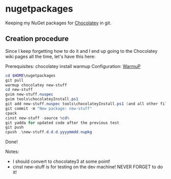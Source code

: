 nugetpackages
=============
Keeping my NuGet packages for [Chocolatey](http://chocolatey.org) in git.

Creation procedure
------------------

Since I keep forgetting how to do it and I end up going to the Chocolatey wiki pages all the time, let's have this here:

Prerequisites: chocolatey install warmup
Configuration: [WarmuP](https://github.com/chocolatey/chocolateytemplates)

```powershell
cd $HOME\nugetpackages
git pull
warmup chocolatey new-stuff
cd new-stuff
gvim new-stuff.nuspec
gvim tools\chocolateyInstall.ps1
git add new-stuff.nuspec tools\chocolateyInstall.ps1 (and all other files we need)
git commit -m "New package: new-stuff"
cpack
cinst new-stuff -source %cd%
git yadda for updated code after the previous test
git push
cpush .\new-stuff.d.d.d.yyyymmdd.nupkg
```

Done!

Notes:
- I should convert to chocolatey3 at some point!
- cinst new-stuff is for testing on the dev machine! NEVER FORGET to do it!
